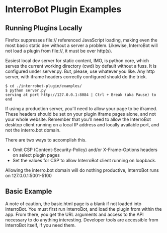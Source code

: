 # InterroBot Plugin Examples

## Running Plugins Locally

Firefox suppresses file:// referenced JavaScript loading, making even the most basic static dev without a server a problem. Likewise, InterroBot will not load a plugin from file://, it must be over http(s).

Easiest local dev server for static content, IMO, is python core, which serves the current working directory (cwd) by default without a fuss. It is configured under server.py. But, please, use whatever you like. Any http server, with iframe headers correctly configured should do the trick.

```
$ cd ./interrobot-plugin/examples/
$ python server.py
serving at port http://127.0.0.1:8084 | Ctrl + Break (aka Pause) to end
```

If using a production server, you'll need to allow your page to be iframed. These headers should be set on your plugin iframe pages alone, and not your whole website. Remember that you'll need to allow the InterroBot desktop client running on a local IP address and locally available port, and not the interro.bot domain.

There are two ways to accomplish this.

* Omit CSP (Content-Security-Policy) and/or X-Frame-Options headers on select plugin pages
* Set the values for CSP to allow InterroBot client running on loopback.

Allowing the interro.bot domain will do nothing productive, InterroBot runs on 127.0.0.1:5001-5100

## Basic Example

A note of caution, the basic.html page is a blank if not loaded into InterroBot. You must first run InterroBot, and load the plugin from within the app. From there, you get the URL arguments and access to the API necessary to do anything interesting. Developer tools are accessible from InterroBot itself, if you need them.
